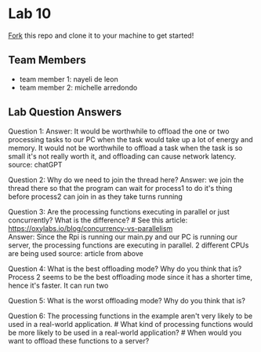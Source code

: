# Lab 10
[Fork](https://docs.github.com/en/get-started/quickstart/fork-a-repo) this repo and clone it to your machine to get started!

## Team Members
- team member 1: nayeli de leon
- team member 2: michelle arredondo

## Lab Question Answers

Question 1: 
	Answer: It would be worthwhile to offload the one or two processing tasks to our PC when the task would take up a lot of energy and memory. It would not be worthwhile to offload a task when the task is so small it's not really worth it, and offloading can cause network latency.
source: chatGPT

Question 2: Why do we need to join the thread here?
	Answer: we join the thread there so that the program can wait for 
	process1 to do it's thing before process2 can join in as they take turns running

Question 3: Are the processing functions executing in parallel or just concurrently? What is the difference?
        #   See this article: https://oxylabs.io/blog/concurrency-vs-parallelism	
	Answer: Since the Rpi is running our main.py and our PC is running our server,
	the processing functions are executing in parallel. 2 different CPUs are being used
	source: article from above 

Question 4: What is the best offloading mode? Why do you think that is?
	Process 2 seems to be the best offloading mode since it has a shorter time, hence it's faster. It 
	can run two 

Question 5: What is the worst offloading mode? Why do you think that is?

Question 6: The processing functions in the example aren't very likely to be used in a real-world application. 
    #   What kind of processing functions would be more likely to be used in a real-world application?
    #   When would you want to offload these functions to a server?



